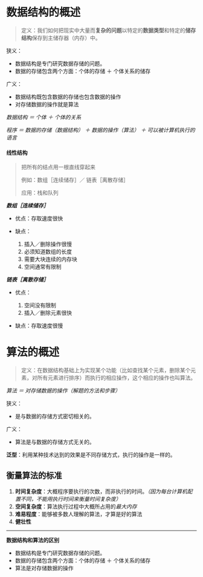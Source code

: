 # 数据结构的概述

> 定义：我们如何把现实中大量而**复杂的问题**以特定的**数据类型**和特定的**储存结构**保存到主储存器（内存）中。

狭义：

- 数据结构是专门研究数据存储的问题。
- 数据的存储包含两个方面：个体的存储 ＋ 个体关系的储存

广义：

- 数据结构既包含数据的存储也包含数据的操作
- 对存储数据的操作就是算法


*数据结构 ＝ 个体 ＋ 个体的关系*

*程序 ＝ 数据的存储（数据结构） ＋ 数据的操作（算法） ＋ 可以被计算机执行的语言*

#### 线性结构

> 把所有的结点用一根直线穿起来
>
> 例如：数组［连续储存］／ 链表［离散存储］
>
> 应用：栈和队列

***数组［连续储存］***

- 优点：存取速度很快

- 缺点：
    1. 插入／删除操作很慢
    1. 必须知道数组的长度
    1. 需要大块连续的内存块
    1. 空间通常有限制

***链表［离散存储］***

- 优点：
    1. 空间没有限制
    1. 插入／删除元素很快

- 缺点：存取速度很慢

# 算法的概述

> 定义：在数据结构基础上为实现某个功能（比如查找某个元素，删除某个元素，对所有元素进行排序）而执行的相应操作，这个相应的操作也叫算法。

*算法 ＝ 对存储数据的操作（解题的方法和步骤）*

狭义：
- 是与数据的存储方式密切相关的。

广义：
- 算法是与数据的存储方式无关的。

**泛型**：利用某种技术达到的效果是不同存储方式，执行的操作是一样的。

## 衡量算法的标准

1. **时间复杂度**：大概程序要执行的次数，而非执行的时间。*（因为每台计算机配置不同，不能用执行时间来衡量时间复杂度）*
1. **空间复杂度**：算法执行过程中大概所占用的*最大内存*
1. **难易程度**：能够被多数人理解的算法，才算是好的算法
1. **健壮性**

---

**数据结构和算法的区别**

- 数据结构是专门研究数据存储的问题。
- 数据的存储包含两个方面：个体的存储 ＋ 个体关系的储存
- 算法是对存储数据的操作